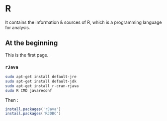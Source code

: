 # R
It contains the information &amp; sources of R, which is a programming language for analysis.

## At the beginning

This is the first page.


### `rJava`

```sh
sudo apt-get install default-jre
sudo apt-get install default-jdk
sudo apt-get install r-cran-rjava
sudo R CMD javareconf

```

Then :

```r
install.packages('rJava')
install.packages('RJDBC')

```
